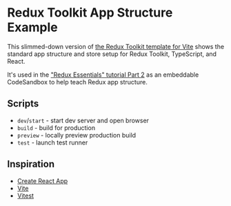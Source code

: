 # Redux Toolkit App Structure Example

This slimmed-down version of [the Redux Toolkit template for Vite](https://github.com/reduxjs/redux-templates/tree/master/packages/vite-template-redux) shows the standard app structure and store setup for Redux Toolkit, TypeScript, and React.

It's used in the ["Redux Essentials" tutorial Part 2]() as an embeddable CodeSandbox to help teach Redux app structure.

## Scripts

- `dev`/`start` - start dev server and open browser
- `build` - build for production
- `preview` - locally preview production build
- `test` - launch test runner

## Inspiration

- [Create React App](https://github.com/facebook/create-react-app/tree/main/packages/cra-template)
- [Vite](https://github.com/vitejs/vite/tree/main/packages/create-vite/template-react)
- [Vitest](https://github.com/vitest-dev/vitest/tree/main/examples/react-testing-lib)
